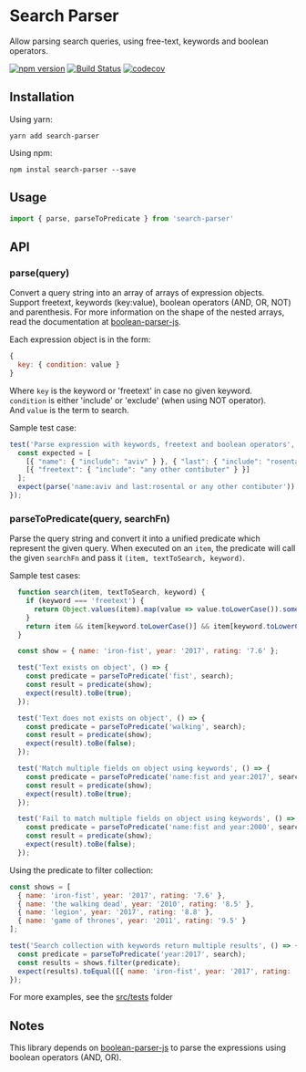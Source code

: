 # Search Parser

Allow parsing search queries, using free-text, keywords and boolean operators.

[![npm version](https://badge.fury.io/js/search-parser.svg)](https://badge.fury.io/js/search-parser)
[![Build Status](https://travis-ci.org/avivr/search-parser.svg?branch=master)](https://travis-ci.org/avivr/search-parser)
[![codecov](https://codecov.io/gh/avivr/search-parser/branch/master/graph/badge.svg)](https://codecov.io/gh/avivr/search-parser)

## Installation

Using yarn:

```shell
yarn add search-parser
```

Using npm: 
```shell 
npm instal search-parser --save
```

## Usage

```javascript
import { parse, parseToPredicate } from 'search-parser'
```

## API

### parse(query)
Convert a query string into an array of arrays of expression objects.
Support freetext, keywords (key:value), boolean operators (AND, OR, NOT) and parenthesis.
For more information on the shape of the nested arrays, read the documentation at [boolean-parser-js](https://github.com/riichard/boolean-parser-js).

Each expression object is in the form:
```javascript
{
  key: { condition: value }
}
```
Where ```key``` is the keyword or 'freetext' in case no given keyword.  
```condition``` is either 'include' or 'exclude' (when using NOT operator).  
And ```value``` is the term to search.

Sample test case:

```javascript
test('Parse expression with keywords, freetext and boolean operators', () => {
  const expected = [
    [{ "name": { "include": "aviv" } }, { "last": { "include": "rosental" } }],
    [{ "freetext": { "include": "any other contibuter" } }]
  ];
  expect(parse('name:aviv and last:rosental or any other contibuter')).toEqual(expected);
});
```

### parseToPredicate(query, searchFn)
Parse the query string and convert it into a unified predicate which represent the given query.
When executed on an ```item```, the predicate will call the given ```searchFn``` and pass it ```(item, textToSearch, keyword)```.

Sample test cases:

```javascript
  function search(item, textToSearch, keyword) {
    if (keyword === 'freetext') {
      return Object.values(item).map(value => value.toLowerCase()).some(value => value.toLowerCase().includes(textToSearch.toLowerCase())) 
    }
    return item && item[keyword.toLowerCase()] && item[keyword.toLowerCase()].toLowerCase().includes(textToSearch.toLowerCase());
  }

  const show = { name: 'iron-fist', year: '2017', rating: '7.6' };

  test('Text exists on object', () => {
    const predicate = parseToPredicate('fist', search);
    const result = predicate(show);
    expect(result).toBe(true);
  });

  test('Text does not exists on object', () => {
    const predicate = parseToPredicate('walking', search);
    const result = predicate(show);
    expect(result).toBe(false);
  });

  test('Match multiple fields on object using keywords', () => {
    const predicate = parseToPredicate('name:fist and year:2017', search);
    const result = predicate(show);
    expect(result).toBe(true);
  });

  test('Fail to match multiple fields on object using keywords', () => {
    const predicate = parseToPredicate('name:fist and year:2000', search);
    const result = predicate(show);
    expect(result).toBe(false);
  });
```

Using the predicate to filter collection:

```javascript
const shows = [ 
  { name: 'iron-fist', year: '2017', rating: '7.6' },
  { name: 'the walking dead', year: '2010', rating: '8.5' },
  { name: 'legion', year: '2017', rating: '8.8' },
  { name: 'game of thrones', year: '2011', rating: '9.5' } 
];

test('Search collection with keywords return multiple results', () => {
  const predicate = parseToPredicate('year:2017', search);
  const results = shows.filter(predicate);
  expect(results).toEqual([{ name: 'iron-fist', year: '2017', rating: '7.6' }, { name: 'legion', year: '2017', rating: '8.8' }]);
});
```

For more examples, see the [src/tests](src/tests) folder



## Notes
This library depends on [boolean-parser-js](https://github.com/riichard/boolean-parser-js) to parse the expressions using boolean operators (AND, OR).
